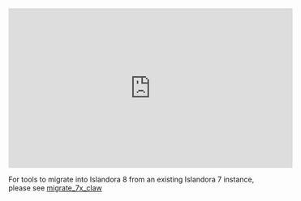 <iframe width="560" height="315" src="https://www.youtube.com/embed/fEDzfSPjKEo" frameborder="0" allow="accelerometer; autoplay; encrypted-media; gyroscope; picture-in-picture" allowfullscreen></iframe>

For tools to migrate into Islandora 8 from an existing Islandora 7 instance, please see [migrate_7x_claw](https://github.com/Islandora-devops/migrate_7x_claw)
